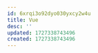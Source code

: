 ```yaml
---
id: 6xrqi3o92dyo030yxcy2w4u
title: Vue
desc: ''
updated: 1727338743496
created: 1727338743496
---
```

